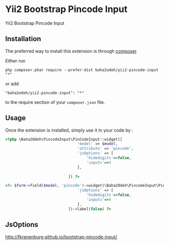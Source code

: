 Yii2 Bootstrap Pincode Input
============================
Yii2 Bootstrap Pincode Input

Installation
------------

The preferred way to install this extension is through [composer](http://getcomposer.org/download/).

Either run

```
php composer.phar require --prefer-dist baha2odeh/yii2-pincode-input "*"
```

or add

```
"baha2odeh/yii2-pincode-input": "*"
```

to the require section of your `composer.json` file.


Usage
-----

Once the extension is installed, simply use it in your code by  :

```php
<?php \Baha2Odeh\PincodeInput\PinCodeInput::widget([
                                'model' => $model,
                                'attribute' => 'pincode',
                                'jsOptions' => [
                                    'hidedigits'=>false,
                                    'inputs'=>4
                                ],
                            
                            ]) ?>
```                            
                            
```php
<?= $form->field($model, 'pincode')->widget(\Baha2Odeh\PincodeInput\PinCodeInput::className(), [
                                'jsOptions' => [
                                    'hidedigits'=>false,
                                    'inputs'=>4
                                ],
                            ])->label(false) ?>
```

JsOptions
---------
http://fkranenburg.github.io/bootstrap-pincode-input/
